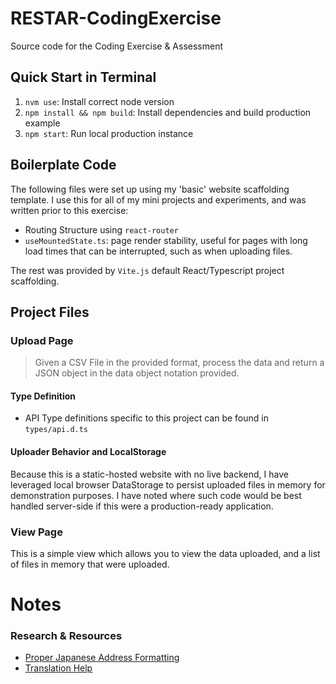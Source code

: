 # RESTAR-CodingExercise
Source code for the Coding Exercise &amp; Assessment

## Quick Start in Terminal

1. `nvm use`: Install correct node version
2. `npm install && npm build`: Install dependencies and build production example
3. `npm start`: Run local production instance

## Boilerplate Code
The following files were set up using my 'basic' website scaffolding template. I use this for all of my mini projects and experiments, and was written prior to this exercise:

- Routing Structure using `react-router`
- `useMountedState.ts`: page render stability, useful for pages with long load times that can be interrupted, such as when uploading files. 

The rest was provided by `Vite.js` default React/Typescript project scaffolding.

## Project Files

### Upload Page

> Given a CSV File in the provided format, process the data and return a JSON object in the data object notation provided.

#### Type Definition
- API Type definitions specific to this project can be found in `types/api.d.ts`

#### Uploader Behavior and LocalStorage
Because this is a static-hosted website with no live backend, I have leveraged local browser DataStorage to persist uploaded files in memory for demonstration purposes. I have noted where such code would be best handled server-side if this were a production-ready application.

### View Page

This is a simple view which allows you to view the data uploaded, and a list of files in memory that were uploaded.



# Notes

### Research & Resources

- [Proper Japanese Address Formatting](https://www.post.japanpost.jp/int/use/writing/normal_en.html)
- [Translation Help](https://jisho.org)
